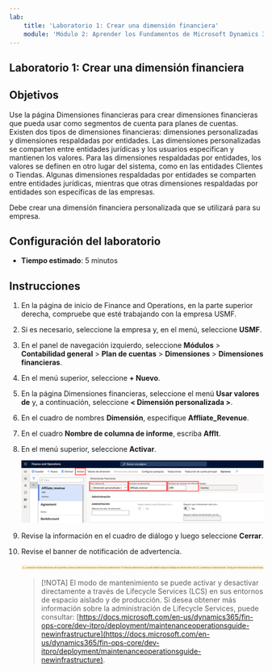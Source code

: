 ```yaml
---
lab:
    title: 'Laboratorio 1: Crear una dimensión financiera'
    module: 'Módulo 2: Aprender los Fundamentos de Microsoft Dynamics 365 Finance'
---
```


## Laboratorio 1: Crear una dimensión financiera

## Objetivos

Use la página Dimensiones financieras para crear dimensiones financieras que pueda usar como segmentos de cuenta para planes de cuentas. Existen dos tipos de dimensiones financieras: dimensiones personalizadas y dimensiones respaldadas por entidades. Las dimensiones personalizadas se comparten entre entidades jurídicas y los usuarios especifican y mantienen los valores. Para las dimensiones respaldadas por entidades, los valores se definen en otro lugar del sistema, como en las entidades Clientes o Tiendas. Algunas dimensiones respaldadas por entidades se comparten entre entidades jurídicas, mientras que otras dimensiones respaldadas por entidades son específicas de las empresas.

Debe crear una dimensión financiera personalizada que se utilizará para su empresa.

## Configuración del laboratorio

   - **Tiempo estimado**: 5 minutos

## Instrucciones

1. En la página de inicio de Finance and Operations, en la parte superior derecha, compruebe que esté trabajando con la empresa USMF.

1. Si es necesario, seleccione la empresa y, en el menú, seleccione **USMF**.

1. En el panel de navegación izquierdo, seleccione **Módulos** > **Contabilidad general** > **Plan de cuentas** > **Dimensiones** > **Dimensiones financieras**.

1. En el menú superior, seleccione **+ Nuevo**.

1. En la página Dimensiones financieras, seleccione el menú **Usar valores de** y, a continuación, seleccione **< Dimensión personalizada >**.

1. En el cuadro de nombres **Dimensión**, especifique **Affliate_Revenue**.

1. En el cuadro **Nombre de columna de informe**, escriba **Afflt**.

1. En el menú superior, seleccione **Activar**.

    ![Captura de pantalla que muestra la nueva dimensión financiera personalizada con el menú Usar valores de, Nombre de dimensión, Nombre de columna de informe y Activar resaltado](./media/lp2-m3-new-financial-dimension.png)

1. Revise la información en el cuadro de diálogo y luego seleccione **Cerrar**.

1. Revise el banner de notificación de advertencia.

    ![Captura de pantalla que muestra un banner de información de advertencia que hace referencia al requisito del modo de mantenimiento para activar una nueva dimensión.](./media/lp2-m3-activation-warning-banner.png)

    >[!NOTA] El modo de mantenimiento se puede activar y desactivar directamente a través de Lifecycle Services (LCS) en sus entornos de espacio aislado y de producción. Si desea obtener más información sobre la administración de Lifecycle Services, puede consultar: [https://docs.microsoft.com/en-us/dynamics365/fin-ops-core/dev-itpro/deployment/maintenanceoperationsguide-newinfrastructure](https://docs.microsoft.com/en-us/dynamics365/fin-ops-core/dev-itpro/deployment/maintenanceoperationsguide-newinfrastructure).
